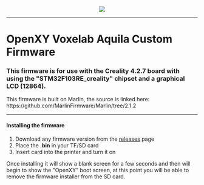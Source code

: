 <p align="center">
  <img src="https://user-images.githubusercontent.com/81075120/215314421-58fa8ebd-4331-4de2-8cad-500d591cdaa2.png" />
</p>
<hr>
<h1> OpenXY Voxelab Aquila Custom Firmware </h1>

<h3>This firmware is for use with the Creality 4.2.7 board with using the "STM32F103RE_creality" chipset and a graphical LCD (12864).</h3>

<p>This firmware is built on Marlin, the source is linked here: <url>https://github.com/MarlinFirmware/Marlin/tree/2.1.2</url></p>
<hr>
<h4>Installing the firmware</h4>

1. Download any firmware version from the [releases](https://github.com/GamingRoos/OpenXY-VoxelabAquilaCFW-Creality427/releases "releases") page
2. Place the <b>.bin</b> in your TF/SD card
3. Insert card into the printer and turn it on

Once installing it will show a blank screen for a few seconds and then will begin to show the "OpenXY" boot screen, at this point you will be able to remove the firmware installer from the SD card.
